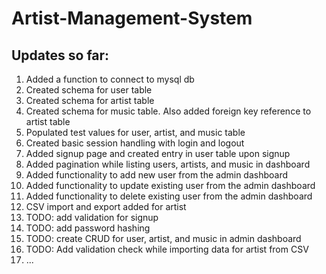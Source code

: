 # Artist-Management-System

## Updates so far:
1. Added a function to connect to mysql db
2. Created schema for user table
3. Created schema for artist table
4. Created schema for music table. Also added foreign key reference to artist table
5. Populated test values for user, artist, and music table
6. Created basic session handling with login and logout
7. Added signup page and created entry in user table upon signup
8. Added pagination while listing users, artists, and music in dashboard
9. Added functionality to add new user from the admin dashboard
10. Added functionality to update existing user from the admin dashboard
11. Added functionality to delete existing user from the admin dashboard
12. CSV import and export added for artist
13. TODO: add validation for signup
14. TODO: add password hashing
15. TODO: create CRUD for user, artist, and music in admin dashboard
16. TODO: Add validation check while importing data for artist from CSV
17. ...